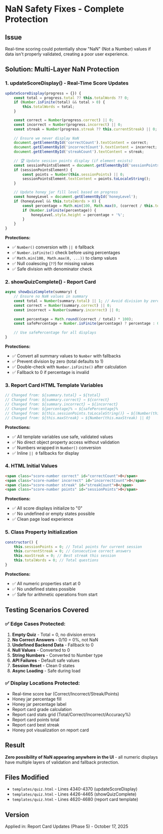 # NaN Safety Fixes - Complete Protection

## Issue
Real-time scoring could potentially show "NaN" (Not a Number) values if data isn't properly validated, creating a poor user experience.

## Solution: Multi-Layer NaN Protection

### 1. **updateScoreDisplay() - Real-Time Score Updates**
```javascript
updateScoreDisplay(progress = {}) {
    const total = progress.total ?? this.totalWords ?? 0;
    if (Number.isFinite(total) && total > 0) {
        this.totalWords = total;
    }

    const correct = Number(progress.correct) || 0;
    const incorrect = Number(progress.incorrect) || 0;
    const streak = Number(progress.streak ?? this.currentStreak) || 0;
    
    // Ensure we never display NaN
    document.getElementById('correctCount').textContent = correct;
    document.getElementById('incorrectCount').textContent = incorrect;
    document.getElementById('streakCount').textContent = streak;
    
    // 🏆 Update session points display (if element exists)
    const sessionPointsElement = document.getElementById('sessionPoints');
    if (sessionPointsElement) {
        const points = Number(this.sessionPoints) || 0;
        sessionPointsElement.textContent = points.toLocaleString();
    }

    // Update honey jar fill level based on progress
    const honeyLevel = document.getElementById('honeyLevel');
    if (honeyLevel && this.totalWords > 0) {
        const percentage = Math.min(100, Math.max(0, (correct / this.totalWords) * 100));
        if (Number.isFinite(percentage)) {
            honeyLevel.style.height = percentage + '%';
        }
    }
}
```

**Protections:**
- ✅ `Number()` conversion with `|| 0` fallback
- ✅ `Number.isFinite()` check before using percentages
- ✅ `Math.min(100, Math.max(0, ...))` to clamp values
- ✅ Null coalescing (`??`) for missing values
- ✅ Safe division with denominator check

### 2. **showQuizComplete() - Report Card**
```javascript
async showQuizComplete(summary) {
    // Ensure no NaN values in summary
    const total = Number(summary.total) || 1; // Avoid division by zero
    const correct = Number(summary.correct) || 0;
    const incorrect = Number(summary.incorrect) || 0;
    
    const percentage = Math.round((correct / total) * 100);
    const safePercentage = Number.isFinite(percentage) ? percentage : 0;
    
    // Use safePercentage for all displays
}
```

**Protections:**
- ✅ Convert all summary values to `Number` with fallbacks
- ✅ Prevent division by zero (total defaults to 1)
- ✅ Double-check with `Number.isFinite()` after calculation
- ✅ Fallback to 0 if percentage is invalid

### 3. **Report Card HTML Template Variables**
```javascript
// Changed from: ${summary.total} → ${total}
// Changed from: ${summary.correct} → ${correct}
// Changed from: ${summary.incorrect} → ${incorrect}
// Changed from: ${percentage}% → ${safePercentage}%
// Changed from: ${this.sessionPoints.toLocaleString()} → ${(Number(this.sessionPoints) || 0).toLocaleString()}
// Changed from: ${this.maxStreak} → ${Number(this.maxStreak) || 0}
```

**Protections:**
- ✅ All template variables use safe, validated values
- ✅ No direct object property access without validation
- ✅ Numbers wrapped in `Number()` conversion
- ✅ Inline `|| 0` fallbacks for display

### 4. **HTML Initial Values**
```html
<span class="score-number correct" id="correctCount">0</span>
<span class="score-number incorrect" id="incorrectCount">0</span>
<span class="score-number streak" id="streakCount">0</span>
<span class="score-number points" id="sessionPoints">0</span>
```

**Protections:**
- ✅ All score displays initialize to "0"
- ✅ No undefined or empty states possible
- ✅ Clean page load experience

### 5. **Class Property Initialization**
```javascript
constructor() {
    this.sessionPoints = 0; // Total points for current session
    this.currentStreak = 0; // Consecutive correct answers
    this.maxStreak = 0; // Best streak this session
    this.totalWords = 0; // Total questions
}
```

**Protections:**
- ✅ All numeric properties start at 0
- ✅ No undefined states possible
- ✅ Safe for arithmetic operations from start

## Testing Scenarios Covered

### ✅ Edge Cases Protected:
1. **Empty Quiz** - Total = 0, no division errors
2. **No Correct Answers** - 0/10 = 0%, not NaN
3. **Undefined Backend Data** - Fallback to 0
4. **Null Values** - Converted to 0
5. **String Numbers** - Converted to Number type
6. **API Failures** - Default safe values
7. **Session Reset** - Clean 0 states
8. **Async Loading** - Safe during load

### ✅ Display Locations Protected:
- Real-time score bar (Correct/Incorrect/Streak/Points)
- Honey jar percentage fill
- Honey jar percentage label
- Report card grade calculation
- Report card stats grid (Total/Correct/Incorrect/Accuracy%)
- Report card points total
- Report card best streak
- Honey pot visualization on report card

## Result
**Zero possibility of NaN appearing anywhere in the UI** - all numeric displays have multiple layers of validation and fallback protection.

## Files Modified
- `templates/quiz.html` - Lines 4340-4370 (updateScoreDisplay)
- `templates/quiz.html` - Lines 4426-4465 (showQuizComplete)
- `templates/quiz.html` - Lines 4620-4680 (report card template)

## Version
Applied in: Report Card Updates (Phase 5) - October 17, 2025
